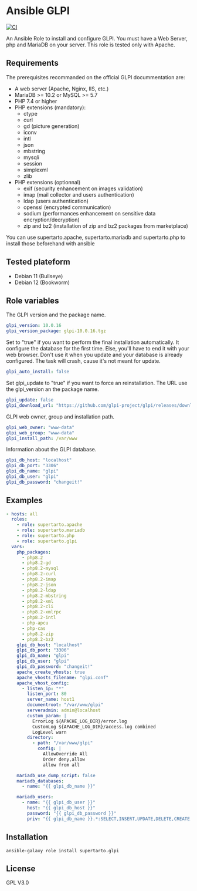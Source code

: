 # Ansible GLPI
[![CI](https://github.com/supertarto/ansible-glpi/actions/workflows/ci.yml/badge.svg)](https://github.com/supertarto/ansible-glpi/actions/workflows/ci.yml)

An Ansible Role to install and configure GLPI. You must have a Web Server, php and MariaDB on your server. This role is tested only with Apache.

## Requirements

The prerequisites recommanded on the official GLPI docummentation are:

* A web server (Apache, Nginx, IIS, etc.)
* MariaDB >= 10.2 or MySQL >= 5.7
* PHP 7.4 or higher
* PHP extensions (mandatory):
    * ctype
    * curl
    * gd (picture generation)
    * iconv
    * intl
    * json
    * mbstring
    * mysqli
    * session
    * simplexml
    * zlib
* PHP extensions (optionnal)
    * exif (security enhancement on images validation)
    * imap (mail collector and users authentication)
    * ldap (users authentication)
    * openssl (encrypted communication)
    * sodium (performances enhancement on sensitive data encryption/decryption)
    * zip and bz2 (installation of zip and bz2 packages from marketplace)

You can use supertarto.apache, supertarto.mariadb and supertarto.php to install those beforehand with ansible

## Tested plateform
* Debian 11 (Bullseye)
* Debian 12 (Bookworm)


## Role variables
The GLPI version and the package name.
```yml
glpi_version: 10.0.16
glpi_version_package: glpi-10.0.16.tgz
```
Set to "true" if you want to perform the final installation automatically. It configure the database for the first time. Else, you'll have to end it with your web browser. Don't use it when you update and your database is already configured. The task will crash, cause it's not meant for update.
```yml
glpi_auto_install: false
```
Set glpi_update to "true" if you want to force an reinstallation. The URL use the glpi_version an the package name.
```yml
glpi_update: false
glpi_download_url: "https://github.com/glpi-project/glpi/releases/download/{{ glpi_version }}/{{ glpi_version_package }}"
```
GLPI web owner, group and installation path.
```yml
glpi_web_owner: "www-data"
glpi_web_group: "www-data"
glpi_install_path: /var/www
```

Information about the GLPI database.
```yml
glpi_db_host: "localhost"
glpi_db_port: "3306"
glpi_db_name: "glpi"
glpi_db_user: "glpi"
glpi_db_password: "changeit!"
```

## Examples
```yml
- hosts: all
  roles:
    - role: supertarto.apache
    - role: supertarto.mariadb
    - role: supertarto.php
    - role: supertarto.glpi
  vars:
    php_packages:
      - php8.2
      - php8.2-gd
      - php8.2-mysql
      - php8.2-curl
      - php8.2-imap
      - php8.2-json
      - php8.2-ldap
      - php8.2-mbstring
      - php8.2-xml
      - php8.2-cli
      - php8.2-xmlrpc
      - php8.2-intl
      - php-apcu
      - php-cas
      - php8.2-zip
      - php8.2-bz2
    glpi_db_host: "localhost"
    glpi_db_port: "3306"
    glpi_db_name: "glpi"
    glpi_db_user: "glpi"
    glpi_db_password: "changeit!"
    apache_create_vhosts: true
    apache_vhosts_filename: "glpi.conf"
    apache_vhost_config:
      - listen_ip: "*"
        listen_port: 80
        server_name: host1
        documentroot: "/var/www/glpi"
        serveradmin: admin@localhost
        custom_param: |
          ErrorLog ${APACHE_LOG_DIR}/error.log
          CustomLog ${APACHE_LOG_DIR}/access.log combined
          LogLevel warn
        directory:
          - path: "/var/www/glpi"
            config: |
              AllowOverride All
              Order deny,allow
              allow from all

    mariadb_use_dump_script: false
    mariadb_databases:
      - name: "{{ glpi_db_name }}"

    mariadb_users:
      - name: "{{ glpi_db_user }}"
        host: "{{ glpi_db_host }}"
        password: "{{ glpi_db_password }}"
        priv: "{{ glpi_db_name }}.*:SELECT,INSERT,UPDATE,DELETE,CREATE,DROP,ALTER,CREATE TEMPORARY TABLES,LOCK TABLES"
```
## Installation
```
ansible-galaxy role install supertarto.glpi
```
## License
GPL V3.0
